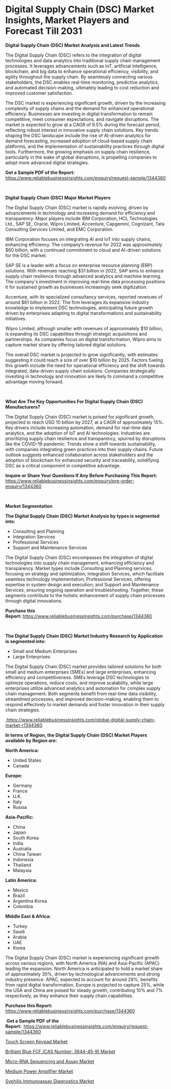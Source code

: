 <p><h1>Digital Supply Chain (DSC) Market Insights, Market Players and Forecast Till 2031</h1></p><p><strong>Digital Supply Chain (DSC) Market Analysis and Latest Trends</strong></p>
<p><p>The Digital Supply Chain (DSC) refers to the integration of digital technologies and data analytics into traditional supply chain management processes. It leverages advancements such as IoT, artificial intelligence, blockchain, and big data to enhance operational efficiency, visibility, and agility throughout the supply chain. By seamlessly connecting various stakeholders, the DSC enables real-time monitoring, predictive analytics, and automated decision-making, ultimately leading to cost reduction and improved customer satisfaction.</p><p>The DSC market is experiencing significant growth, driven by the increasing complexity of supply chains and the demand for enhanced operational efficiency. Businesses are investing in digital transformation to remain competitive, meet consumer expectations, and navigate disruptions. The market is expected to grow at a CAGR of 9.5% during the forecast period, reflecting robust interest in innovative supply chain solutions. Key trends shaping the DSC landscape include the rise of AI-driven analytics for demand forecasting, increased adoption of cloud-based supply chain platforms, and the implementation of sustainability practices through digital tools. Furthermore, the growing emphasis on supply chain resilience, particularly in the wake of global disruptions, is propelling companies to adopt more advanced digital strategies.</p></p>
<p><strong>Get a Sample PDF of the Report:&nbsp;</strong> <a href="https://www.reliablebusinessinsights.com/enquiry/request-sample/1344360?utm_campaign=1119&utm_medium=2&utm_source=Github&utm_content=ia&utm_term=30092024&utm_id=digital-supply-chain-dsc">https://www.reliablebusinessinsights.com/enquiry/request-sample/1344360</a></p>
<p>&nbsp;</p>
<p><strong>Digital Supply Chain (DSC) Major Market Players</strong></p>
<p><p>The Digital Supply Chain (DSC) market is rapidly evolving, driven by advancements in technology and increasing demand for efficiency and transparency. Major players include IBM Corporation, HCL Technologies Ltd., SAP SE, Oracle, Wipro Limited, Accenture, Capgemini, Cognizant, Tata Consulting Services Limited, and EMC Corporation. </p><p>IBM Corporation focuses on integrating AI and IoT into supply chains, enhancing efficiency. The company’s revenue for 2022 was approximately $60 billion, with a continued commitment to cloud and AI-driven solutions for the DSC market. </p><p>SAP SE is a leader with a focus on enterprise resource planning (ERP) solutions. With revenues reaching $31 billion in 2022, SAP aims to enhance supply chain resilience through advanced analytics and machine learning. The company's investment in improving real-time data processing positions it for sustained growth as businesses increasingly seek digitization.</p><p>Accenture, with its specialized consultancy services, reported revenues of around $61 billion in 2022. The firm leverages its expansive industry knowledge to implement DSC technologies, anticipating future growth driven by enterprises adapting to digital transformations and sustainability initiatives.</p><p>Wipro Limited, although smaller with revenues of approximately $10 billion, is expanding its DSC capabilities through strategic acquisitions and partnerships. As companies focus on digital transformation, Wipro aims to capture market share by offering tailored digital solutions.</p><p>The overall DSC market is projected to grow significantly, with estimates suggesting it could reach a size of over $10 billion by 2025. Factors fueling this growth include the need for operational efficiency and the shift towards integrated, data-driven supply chain solutions. Companies strategically investing in technology and innovation are likely to command a competitive advantage moving forward.</p></p>
<p>&nbsp;</p>
<p><strong>What Are The Key Opportunities For Digital Supply Chain (DSC) Manufacturers?</strong></p>
<p><p>The Digital Supply Chain (DSC) market is poised for significant growth, projected to reach USD 10 billion by 2027, at a CAGR of approximately 15%. Key drivers include increasing automation, demand for real-time data analytics, and the adoption of IoT and AI technologies. Industries are prioritizing supply chain resilience and transparency, spurred by disruptions like the COVID-19 pandemic. Trends show a shift towards sustainability, with companies integrating green practices into their supply chains. Future outlook suggests enhanced collaboration across stakeholders and the adoption of blockchain for enhanced security and traceability, solidifying DSC as a critical component in competitive advantage.</p></p>
<p><strong>Inquire or Share Your Questions If Any Before Purchasing This Report:</strong> <a href="https://www.reliablebusinessinsights.com/enquiry/pre-order-enquiry/1344360?utm_campaign=1119&utm_medium=2&utm_source=Github&utm_content=ia&utm_term=30092024&utm_id=digital-supply-chain-dsc">https://www.reliablebusinessinsights.com/enquiry/pre-order-enquiry/1344360</a></p>
<p>&nbsp;</p>
<p><strong>Market Segmentation</strong></p>
<p><strong>The Digital Supply Chain (DSC) Market Analysis by types is segmented into:</strong></p>
<p><ul><li>Consulting and Planning</li><li>Integration Services</li><li>Professional Services</li><li>Support and Maintenance Services</li></ul></p>
<p><p>The Digital Supply Chain (DSC) encompasses the integration of digital technologies into supply chain management, enhancing efficiency and transparency. Market types include Consulting and Planning services, focusing on strategy and optimization; Integration Services, which facilitate seamless technology implementation; Professional Services, offering expertise in system design and execution; and Support and Maintenance Services, ensuring ongoing operation and troubleshooting. Together, these segments contribute to the holistic enhancement of supply chain processes through digital innovations.</p></p>
<p><strong>Purchase this Report:&nbsp;</strong><a href="https://www.reliablebusinessinsights.com/purchase/1344360?utm_campaign=1119&utm_medium=2&utm_source=Github&utm_content=ia&utm_term=30092024&utm_id=digital-supply-chain-dsc">https://www.reliablebusinessinsights.com/purchase/1344360</a></p>
<p>&nbsp;</p>
<p><strong>The Digital Supply Chain (DSC) Market Industry Research by Application is segmented into:</strong></p>
<p><ul><li>Small and Medium Enterprises</li><li>Large Enterprises</li></ul></p>
<p><p>The Digital Supply Chain (DSC) market provides tailored solutions for both small and medium enterprises (SMEs) and large enterprises, enhancing efficiency and competitiveness. SMEs leverage DSC technologies to optimize operations, reduce costs, and improve scalability, while large enterprises utilize advanced analytics and automation for complex supply chain management. Both segments benefit from real-time data visibility, streamlined processes, and improved decision-making, enabling them to respond effectively to market demands and foster innovation in their supply chain strategies.</p></p>
<p><a href="https://www.reliablebusinessinsights.com/global-digital-supply-chain-market-r1344360?utm_campaign=1119&utm_medium=2&utm_source=Github&utm_content=ia&utm_term=30092024&utm_id=digital-supply-chain-dsc">&nbsp;https://www.reliablebusinessinsights.com/global-digital-supply-chain-market-r1344360</a></p>
<p><strong>In terms of Region, the Digital Supply Chain (DSC) Market Players available by Region are:</strong></p>
<p>
    <p> <strong> North America: </strong>
        <ul>
            <li>United States</li>
            <li>Canada</li>
        </ul>
        </p> 
    <p> <strong> Europe: </strong>
        <ul>
            <li>Germany</li>
            <li>France</li>
            <li>U.K.</li>
            <li>Italy</li>
            <li>Russia</li>
        </ul>
        </p> 
    <p> <strong> Asia-Pacific: </strong>
        <ul>
            <li>China</li>
            <li>Japan</li>
            <li>South Korea</li>
            <li>India</li>
            <li>Australia</li>
            <li>China Taiwan</li>
            <li>Indonesia</li>
            <li>Thailand</li>
            <li>Malaysia</li>
        </ul>
        </p> 
    <p> <strong> Latin America: </strong>
        <ul>
            <li>Mexico</li>
            <li>Brazil</li>
            <li>Argentina Korea</li>
            <li>Colombia</li>
        </ul>
        </p> 
    <p> <strong> Middle East & Africa: </strong>
        <ul>
            <li>Turkey</li>
            <li>Saudi</li>
            <li>Arabia</li>
            <li>UAE</li>
            <li>Korea</li>
        </ul>
    </p>
    </p>
<p><p>The Digital Supply Chain (DSC) market is experiencing significant growth across various regions, with North America (NA) and Asia-Pacific (APAC) leading the expansion. North America is anticipated to hold a market share of approximately 30%, driven by technological advancements and strong industry presence. APAC, expected to account for around 28%, benefits from rapid digital transformation. Europe is projected to capture 25%, while the USA and China are poised for steady growth, contributing 10% and 7% respectively, as they enhance their supply chain capabilities.</p></p>
<p><strong>Purchase this Report: </strong><a href="https://www.reliablebusinessinsights.com/purchase/1344360?utm_campaign=1119&utm_medium=2&utm_source=Github&utm_content=ia&utm_term=30092024&utm_id=digital-supply-chain-dsc">https://www.reliablebusinessinsights.com/purchase/1344360</a></p>
<p>&nbsp;<strong>Get a Sample PDF of the Report:&nbsp;&nbsp;</strong><a href="https://www.reliablebusinessinsights.com/enquiry/request-sample/1344360?utm_campaign=1119&utm_medium=2&utm_source=Github&utm_content=ia&utm_term=30092024&utm_id=digital-supply-chain-dsc">https://www.reliablebusinessinsights.com/enquiry/request-sample/1344360</a></p>
<p><strong></strong></p>
<p><p><a href="https://issuu.com/reportprime-2/docs/touch-screen-keypad-market-size-203_573c97e2ca8ea0?utm_campaign=1119&utm_medium=2&utm_source=Github&utm_content=ia&utm_term=30092024&utm_id=digital-supply-chain-dsc">Touch Screen Keypad Market</a></p><p><a href="https://github.com/JavierDDowns/Market-Research-Report-List-1/blob/main/brilliant-blue-fcf-cas-number-3844-45-9-market.md?utm_campaign=1119&utm_medium=2&utm_source=Github&utm_content=ia&utm_term=30092024&utm_id=digital-supply-chain-dsc">Brilliant Blue FCF (CAS Number: 3844-45-9) Market</a></p><p><a href="https://github.com/Dritamusajz475/Market-Research-Report-List-1/blob/main/micro-rna-sequencing-and-assay-market.md?utm_campaign=1119&utm_medium=2&utm_source=Github&utm_content=ia&utm_term=30092024&utm_id=digital-supply-chain-dsc">Micro-RNA Sequencing and Assay Market</a></p><p><a href="https://issuu.com/reportprime-2/docs/medium-power-amplifier-market-size-_c4ebd00b189cbf?utm_campaign=1119&utm_medium=2&utm_source=Github&utm_content=ia&utm_term=30092024&utm_id=digital-supply-chain-dsc">Medium Power Amplifier Market</a></p><p><a href="https://www.linkedin.com/pulse/evaluating-global-syphilis-immunoassay-diagnostics-market-trends-tvvmf?utm_campaign=1119&utm_medium=2&utm_source=Github&utm_content=ia&utm_term=30092024&utm_id=digital-supply-chain-dsc">Syphilis Immunoassay Diagnostics Market</a></p></p>